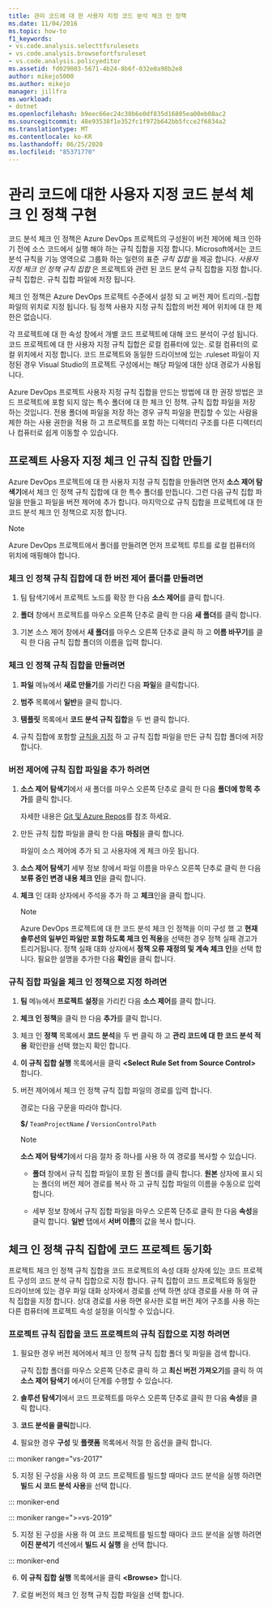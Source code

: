 ```yaml
---
title: 관리 코드에 대 한 사용자 지정 코드 분석 체크 인 정책
ms.date: 11/04/2016
ms.topic: how-to
f1_keywords:
- vs.code.analysis.selecttfsrulesets
- vs.code.analysis.browsefortfsruleset
- vs.code.analysis.policyeditor
ms.assetid: fd029003-5671-4b24-8b6f-032e0a98b2e8
author: mikejo5000
ms.author: mikejo
manager: jillfra
ms.workload:
- dotnet
ms.openlocfilehash: b9eec66ec24c30b6e0df835d16805ea00eb08ac2
ms.sourcegitcommit: 48e93538f1e352fc1f972b642bb5fcce2f6834a2
ms.translationtype: MT
ms.contentlocale: ko-KR
ms.lasthandoff: 06/25/2020
ms.locfileid: "85371770"
---
```

# <a name="implement-custom-code-analysis-check-in-policies-for-managed-code"></a>관리 코드에 대한 사용자 지정 코드 분석 체크 인 정책 구현

코드 분석 체크 인 정책은 Azure DevOps 프로젝트의 구성원이 버전 제어에 체크 인하기 전에 소스 코드에서 실행 해야 하는 규칙 집합을 지정 합니다. Microsoft에서는 코드 분석 규칙을 기능 영역으로 그룹화 하는 일련의 표준 *규칙 집합* 을 제공 합니다. *사용자 지정 체크 인 정책 규칙 집합* 은 프로젝트와 관련 된 코드 분석 규칙 집합을 지정 합니다. 규칙 집합은. 규칙 집합 파일에 저장 됩니다.

체크 인 정책은 Azure DevOps 프로젝트 수준에서 설정 되 고 버전 제어 트리의.-집합 파일의 위치로 지정 됩니다. 팀 정책 사용자 지정 규칙 집합의 버전 제어 위치에 대 한 제한은 없습니다.

각 프로젝트에 대 한 속성 창에서 개별 코드 프로젝트에 대해 코드 분석이 구성 됩니다. 코드 프로젝트에 대 한 사용자 지정 규칙 집합은 로컬 컴퓨터에 있는. 로컬 컴퓨터의 로컬 위치에서 지정 합니다. 코드 프로젝트와 동일한 드라이브에 있는 .ruleset 파일이 지정된 경우 Visual Studio의 프로젝트 구성에서는 해당 파일에 대한 상대 경로가 사용됩니다.

Azure DevOps 프로젝트 사용자 지정 규칙 집합을 만드는 방법에 대 한 권장 방법은 코드 프로젝트에 포함 되지 않는 특수 폴더에 대 한 체크 인 정책. 규칙 집합 파일을 저장 하는 것입니다. 전용 폴더에 파일을 저장 하는 경우 규칙 파일을 편집할 수 있는 사람을 제한 하는 사용 권한을 적용 하 고 프로젝트를 포함 하는 디렉터리 구조를 다른 디렉터리나 컴퓨터로 쉽게 이동할 수 있습니다.

## <a name="create-the-project-custom-check-in-rule-set"></a>프로젝트 사용자 지정 체크 인 규칙 집합 만들기

Azure DevOps 프로젝트에 대 한 사용자 지정 규칙 집합을 만들려면 먼저 **소스 제어 탐색기**에서 체크 인 정책 규칙 집합에 대 한 특수 폴더를 만듭니다. 그런 다음 규칙 집합 파일을 만들고 파일을 버전 제어에 추가 합니다. 마지막으로 규칙 집합을 프로젝트에 대 한 코드 분석 체크 인 정책으로 지정 합니다.

> [!NOTE]
> Azure DevOps 프로젝트에서 폴더를 만들려면 먼저 프로젝트 루트를 로컬 컴퓨터의 위치에 매핑해야 합니다.

### <a name="to-create-the-version-control-folder-for-the-check-in-policy-rule-set"></a>체크 인 정책 규칙 집합에 대 한 버전 제어 폴더를 만들려면

1. 팀 탐색기에서 프로젝트 노드를 확장 한 다음 **소스 제어**를 클릭 합니다.

2. **폴더** 창에서 프로젝트를 마우스 오른쪽 단추로 클릭 한 다음 **새 폴더**를 클릭 합니다.

3. 기본 소스 제어 창에서 **새 폴더**를 마우스 오른쪽 단추로 클릭 하 고 **이름 바꾸기**를 클릭 한 다음 규칙 집합 폴더의 이름을 입력 합니다.

### <a name="to-create-the-check-in-policy-rule-set"></a>체크 인 정책 규칙 집합을 만들려면

1. **파일** 메뉴에서 **새로 만들기**를 가리킨 다음 **파일**을 클릭합니다.

2. **범주** 목록에서 **일반**을 클릭 합니다.

3. **템플릿** 목록에서 **코드 분석 규칙 집합**을 두 번 클릭 합니다.

4. 규칙 집합에 포함할 [규칙을 지정](../code-quality/how-to-create-a-custom-rule-set.md) 하 고 규칙 집합 파일을 만든 규칙 집합 폴더에 저장 합니다.

### <a name="to-add-the-rule-set-file-to-version-control"></a>버전 제어에 규칙 집합 파일을 추가 하려면

1. **소스 제어 탐색기**에서 새 폴더를 마우스 오른쪽 단추로 클릭 한 다음 **폴더에 항목 추가**를 클릭 합니다.

     자세한 내용은 [Git 및 Azure Repos](/azure/devops/repos/git/overview?view=vsts)를 참조 하세요.

2. 만든 규칙 집합 파일을 클릭 한 다음 **마침**을 클릭 합니다.

     파일이 소스 제어에 추가 되 고 사용자에 게 체크 아웃 됩니다.

3. **소스 제어 탐색기** 세부 정보 창에서 파일 이름을 마우스 오른쪽 단추로 클릭 한 다음 **보류 중인 변경 내용 체크 인**을 클릭 합니다.

4. **체크** 인 대화 상자에서 주석을 추가 하 고 **체크**인을 클릭 합니다.

    > [!NOTE]
    > Azure DevOps 프로젝트에 대 한 코드 분석 체크 인 정책을 이미 구성 했 고 **현재 솔루션의 일부인 파일만 포함 하도록 체크 인 적용**을 선택한 경우 정책 실패 경고가 트리거됩니다. 정책 실패 대화 상자에서 **정책 오류 재정의 및 계속 체크 인**을 선택 합니다. 필요한 설명을 추가한 다음 **확인**을 클릭 합니다.

### <a name="to-specify-the-rule-set-file-as-the-check-in-policy"></a>규칙 집합 파일을 체크 인 정책으로 지정 하려면

1. **팀** 메뉴에서 **프로젝트 설정**을 가리킨 다음 **소스 제어**를 클릭 합니다.

2. **체크 인 정책**을 클릭 한 다음 **추가**를 클릭 합니다.

3. 체크 인 **정책** 목록에서 **코드 분석**을 두 번 클릭 하 고 **관리 코드에 대 한 코드 분석 적용** 확인란을 선택 했는지 확인 합니다.

4. **이 규칙 집합 실행** 목록에서을 클릭 **\<Select Rule Set from Source Control>** 합니다.

5. 버전 제어에서 체크 인 정책 규칙 집합 파일의 경로를 입력 합니다.

     경로는 다음 구문을 따라야 합니다.

     **$/** `TeamProjectName` **/** `VersionControlPath`

    > [!NOTE]
    > **소스 제어 탐색기**에서 다음 절차 중 하나를 사용 하 여 경로를 복사할 수 있습니다.

    - **폴더** 창에서 규칙 집합 파일이 포함 된 폴더를 클릭 합니다. **원본** 상자에 표시 되는 폴더의 버전 제어 경로를 복사 하 고 규칙 집합 파일의 이름을 수동으로 입력 합니다.

    - 세부 정보 창에서 규칙 집합 파일을 마우스 오른쪽 단추로 클릭 한 다음 **속성**을 클릭 합니다. **일반** 탭에서 **서버 이름**의 값을 복사 합니다.

## <a name="synchronize-code-projects-to-the-check-in-policy-rule-set"></a>체크 인 정책 규칙 집합에 코드 프로젝트 동기화

프로젝트 체크 인 정책 규칙 집합을 코드 프로젝트의 속성 대화 상자에 있는 코드 프로젝트 구성의 코드 분석 규칙 집합으로 지정 합니다. 규칙 집합이 코드 프로젝트와 동일한 드라이브에 있는 경우 파일 대화 상자에서 경로를 선택 하면 상대 경로를 사용 하 여 규칙 집합을 지정 합니다. 상대 경로를 사용 하면 유사한 로컬 버전 제어 구조를 사용 하는 다른 컴퓨터에 프로젝트 속성 설정을 이식할 수 있습니다.

### <a name="to-specify-a-project-rule-set-as-the-rule-set-of-a-code-project"></a>프로젝트 규칙 집합을 코드 프로젝트의 규칙 집합으로 지정 하려면

1. 필요한 경우 버전 제어에서 체크 인 정책 규칙 집합 폴더 및 파일을 검색 합니다.

   규칙 집합 폴더를 마우스 오른쪽 단추로 클릭 하 고 **최신 버전 가져오기**를 클릭 하 여 **소스 제어 탐색기** 에서이 단계를 수행할 수 있습니다.

2. **솔루션 탐색기**에서 코드 프로젝트를 마우스 오른쪽 단추로 클릭 한 다음 **속성**을 클릭 합니다.

3. **코드 분석을 클릭**합니다.

4. 필요한 경우 **구성** 및 **플랫폼** 목록에서 적절 한 옵션을 클릭 합니다.

::: moniker range="vs-2017"

5. 지정 된 구성을 사용 하 여 코드 프로젝트를 빌드할 때마다 코드 분석을 실행 하려면 **빌드 시 코드 분석 사용**을 선택 합니다.

::: moniker-end

::: moniker range=">=vs-2019"

5. 지정 된 구성을 사용 하 여 코드 프로젝트를 빌드할 때마다 코드 분석을 실행 하려면 **이진 분석기** 섹션에서 **빌드 시 실행** 을 선택 합니다.

::: moniker-end

6. **이 규칙 집합 실행** 목록에서을 클릭 **\<Browse>** 합니다.

8. 로컬 버전의 체크 인 정책 규칙 집합 파일을 선택 합니다.
